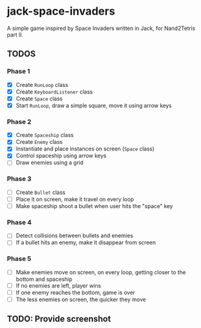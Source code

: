 # jack-space-invaders

A simple game inspired by Space Invaders written in Jack, for Nand2Tetris part II.

## TODOS

### Phase 1

- [x] Create `RunLoop` class
- [x] Create `KeyboardListener` class
- [x] Create `Space` class
- [x] Start `RunLoop`, draw a simple square, move it using arrow keys

### Phase 2

- [x] Create `Spaceship` class
- [x] Create `Enemy` class
- [x] Instantiate and place instances on screen (`Space` class)
- [x] Control spaceship using arrow keys
- [ ] Draw enemies using a grid

### Phase 3

- [ ] Create `Bullet` class
- [ ] Place it on screen, make it travel on every loop
- [ ] Make spaceship shoot a bullet when user hits the "space" key

### Phase 4

- [ ] Detect collisions between bullets and enemies
- [ ] If a bullet hits an enemy, make it disappear from screen

### Phase 5

- [ ] Make enemies move on screen, on every loop, getting closer to the bottom and spaceship
- [ ] If no enemies are left, player wins
- [ ] If one enemy reaches the bottom, game is over
- [ ] The less enemies on screen, the quicker they move

## TODO: Provide screenshot

